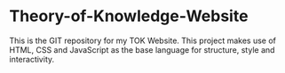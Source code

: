 # Theory-of-Knowledge-Website
This is the GIT repository for my TOK Website. This project makes use of HTML, CSS and JavaScript as the base language for structure, style and interactivity.

